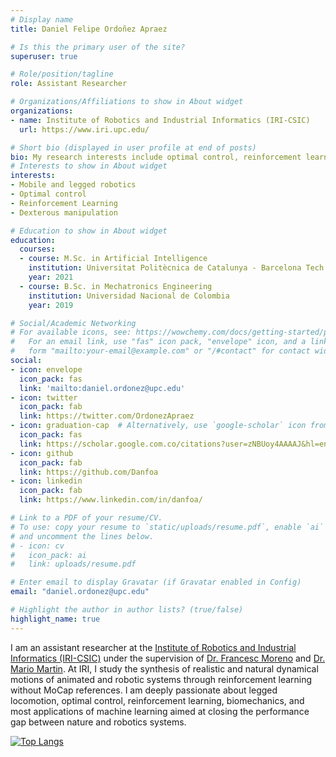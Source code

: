 ```yaml
---
# Display name
title: Daniel Felipe Ordoñez Apraez

# Is this the primary user of the site?
superuser: true

# Role/position/tagline
role: Assistant Researcher

# Organizations/Affiliations to show in About widget
organizations:
- name: Institute of Robotics and Industrial Informatics (IRI-CSIC)
  url: https://www.iri.upc.edu/

# Short bio (displayed in user profile at end of posts)
bio: My research interests include optimal control, reinforcement learning, legged locomotion, bio-inspired robots and machine learning.
# Interests to show in About widget
interests:
- Mobile and legged robotics
- Optimal control
- Reinforcement Learning
- Dexterous manipulation

# Education to show in About widget
education:
  courses:
  - course: M.Sc. in Artificial Intelligence
    institution: Universitat Politècnica de Catalunya - Barcelona Tech
    year: 2021
  - course: B.Sc. in Mechatronics Engineering
    institution: Universidad Nacional de Colombia
    year: 2019

# Social/Academic Networking
# For available icons, see: https://wowchemy.com/docs/getting-started/page-builder/#icons
#   For an email link, use "fas" icon pack, "envelope" icon, and a link in the
#   form "mailto:your-email@example.com" or "/#contact" for contact widget.
social:
- icon: envelope
  icon_pack: fas
  link: 'mailto:daniel.ordonez@upc.edu'
- icon: twitter
  icon_pack: fab
  link: https://twitter.com/OrdonezApraez
- icon: graduation-cap  # Alternatively, use `google-scholar` icon from `ai` icon pack
  icon_pack: fas
  link: https://scholar.google.com.co/citations?user=zNBUoy4AAAAJ&hl=en
- icon: github
  icon_pack: fab
  link: https://github.com/Danfoa
- icon: linkedin
  icon_pack: fab
  link: https://www.linkedin.com/in/danfoa/

# Link to a PDF of your resume/CV.
# To use: copy your resume to `static/uploads/resume.pdf`, enable `ai` icons in `params.toml`,
# and uncomment the lines below.
# - icon: cv
#   icon_pack: ai
#   link: uploads/resume.pdf

# Enter email to display Gravatar (if Gravatar enabled in Config)
email: "daniel.ordonez@upc.edu"

# Highlight the author in author lists? (true/false)
highlight_name: true
---
```

I am an assistant researcher at the [Institute of Robotics and Industrial Informatics (IRI-CSIC)](https://www.iri.upc.edu/) under the supervision of [Dr. Francesc Moreno](https://www.iri.upc.edu/people/fmoreno/) and [Dr. Mario Martin](https://www.cs.upc.edu/~mmartin/). At IRI, I study the synthesis of realistic and natural dynamical motions of animated and robotic systems through reinforcement learning without MoCap references. I am deeply passionate about legged locomotion, optimal control, reinforcement learning, biomechanics, and most applications of machine learning aimed at closing the performance gap between nature and robotics systems.

[![Top Langs](https://github-readme-stats.vercel.app/api/top-langs/?username=danfoa&hide=jupyter%20notebook&layout=compact&count_private=true)](https://github.com/Danfoa)

<!-- ![Anurag's GitHub stats](https://github-readme-stats.vercel.app/api?username=danfoa&show_icons=true&count_private=true&hide=contribs&hide_border=true) -->

<!-- {{<   icon name="download" pack="fas" >}} Download my {{< staticref "uploads/resume.pdf" "newtab" >}}resumé{{< /staticref >}}. -->
